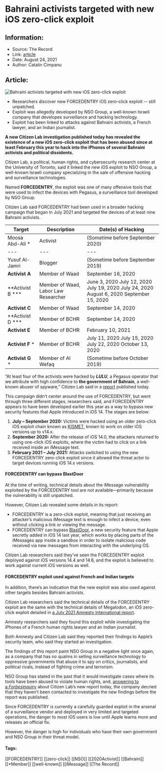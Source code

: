 # Bahraini activists targeted with new iOS zero-click exploit
### 

## Information:
+ Source: The Record
+ Link: [article](https://therecord.media/bahraini-activists-targeted-with-new-ios-zero-click-exploit/)
+ Date: August 24, 2021
+ Author: Catalin Cimpanu


## Article:
![Bahraini activists targeted with new iOS zero-click exploit](https://therecord.media/wp-content/uploads/2021/08/Bahrain.jpg)

* Researchers discover new FORCEDENTRY iOS zero-click exploit -- still unpatched.
* Exploit was allegedly developed by NSO Group, a well-known Israeli company that developes surveillance and hacking technology.
* Exploit has been linked to attacks against Bahraini activists, a French lawyer, and an Indian journalist.


**A new Citizen Lab investigation published today has revealed the existence of a new iOS zero-click exploit that has been abused since at least February this year to hack into the iPhones of several Bahraini activists and political dissidents.**


Citizen Lab, a political, human rights, and cybersecurity research center at the University of Toronto, said it linked the new iOS exploit to NSO Group, a well-known Israeli company specializing in the sale of offensive hacking and surveillance technologies.


Named **FORCEDENTRY**, the exploit was one of many offensive tools that were used to infect the devices with Pegasus, a surveillance tool developed by NSO Group.


Citizen Lab said FORCEDENTRY had been used in a broader hacking campaign that began in July 2021 and targeted the devices of at least nine Bahraini activists.




| **Target** | **Description** | **Date(s) of Hacking** |
| --- | --- | --- |
| Moosa Abd-Ali * | Activist | (Sometime before September 2020) |
| --- | --- | --- |
| Yusuf Al-Jamri | Blogger | (Sometime before September 2019) |
| **Activist A** | Member of Waad | September 16, 2020 |
| **Activist B *** | Member of Waad, Labor Law Researcher | June 3, 2020 July 12, 2020 July 19, 2020 July 24, 2020 August 6, 2020 September 15, 2020 |
| **Activist C** | Member of Waad | September 14, 2020 |
| **Activist D *** | Member of BCHR | September 14, 2020 |
| **Activist E** | Member of BCHR | February 10, 2021 |
| **Activist F** * | Member of BCHR | July 11, 2020 July 15, 2020 July 22, 2020 October 13, 2020 |
| **Activist G** * | Member of Al Wefaq | (Sometime before October 2019) |


“At least four of the activists were hacked by ***LULU***, a Pegasus operator that we attribute with high confidence to **the government of Bahrain**, a well-known abuser of spyware,” Citizen Lab said in a [report](https://citizenlab.ca/2021/08/bahrain-hacks-activists-with-nso-group-zero-click-iphone-exploits/) published today.


This campaign didn’t center around the use of FORCEDENTRY, but went through three different stages, researchers said, and FORCEDENTRY appears to have been developed earlier this year as a way to bypass new security features that Apple introduced in iOS 14. The stages are below:


1. **July – September 2020:** Victims were hacked using an older zero-click iOS exploit chain known as [KISMET](https://citizenlab.ca/2020/12/the-great-ipwn-journalists-hacked-with-suspected-nso-group-imessage-zero-click-exploit/), known to work on older iOS versions up to v14.x.
2. **September 2020:** After the release of iOS 14.0, the attackers returned to using one-click iOS exploits, where the victim had to click on a link received inside an iMessage text.
3. **February 2021 – July 2021:** Attacks switched to using the new FORCEDENTRY zero-click exploit since it allowed the threat actor to target devices running iOS 14.x versions.


#### FORCEDENTRY can bypass BlastDoor


At the time of writing, technical details about the iMessage vulnerability exploited by the FORCEDENTRY tool are not available—primarily because the vulnerability is still unpatched.


However, Citizen Lab revealed some details in its report:


* FORCEDENTRY is a zero-click exploit, meaning that just receiving an attacker’s malicious iMessage text is enough to infect a device, even without clicking a link or viewing the message.
* FORCEDENTRY can bypass [BlastDoor](https://googleprojectzero.blogspot.com/2021/01/a-look-at-imessage-in-ios-14.html), a new security feature that Apple secretly added in iOS 14 last year, which works by placing parts of the iMessages app inside a sandbox in order to isolate malicious code received via new messages from interacting with the underlying OS.


Citizen Lab researchers said they’ve seen the FORCEDENTRY exploit deployed against iOS versions 14.4 and 14.6, and the exploit is believed to work against current iOS versions as well.


#### FORCEDENTRY exploit used against French and Indian targets


In addition, there’s an indication that the new exploit was also used against other targets besides Bahraini activists.


Citizen Lab researchers said the technical details of the FORCEDENTRY exploit are the same with the technical details of Megalodon, an iOS zero-click exploit detailed in [a July 2021 Amnesty International report](https://www.amnesty.org/en/latest/research/2021/07/forensic-methodology-report-how-to-catch-nso-groups-pegasus/).


Amnesty researchers said they found this exploit while investigating the iPhones of a French human rights lawyer and an Indian journalist.


Both Amnesty and Citizen Lab said they reported their findings to Apple’s security team, who said they started an investigation.


The findings of this report paint NSO Group in a negative light once again, as a company that has no qualms in selling surveillance technology to oppressive governments that abuse it to spy on critics, journalists, and political rivals, instead of fighting crime and terrorism.


NSO Group has stated in the past that it would investigate cases where its tools have been abused to violate human rights, and, [answering to a *Forbes*inquiry](https://www.forbes.com/sites/thomasbrewster/2021/08/24/nso-iphone-spyware-targets-bahrain-activists-in-london-uk-report-claims/) about Citizen Lab’s new report today, the company decried that they haven’t been contacted to investigate the new findings before the report was published.


Since FORCEDENTRY is currently a carefully guarded exploit in the arsenal of a surveillance vendor and deployed in very limited and targeted operations, the danger to most iOS users is low until Apple learns more and releases an official fix.


However, the danger is high for individuals who have their own government and NSO Group in their threat model.





#### Tags:
[[FORCEDENTRY]] [[zero-click]] [[NSO]] [[2020Activist]] [[Bahraini]] [[*Member]] [[well-known]] [[iMessage]] [[The Record]]
